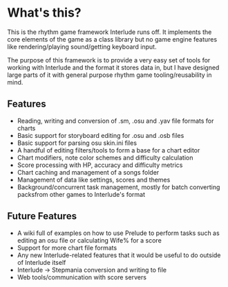 # What's this?

This is the rhythm game framework Interlude runs off.
It implements the core elements of the game as a class library but no game engine features like rendering/playing sound/getting keyboard input.

The purpose of this framework is to provide a very easy set of tools for working with Interlude and the format it stores data in, but I have designed large parts of it with general purpose rhythm game tooling/reusability in mind.

## Features
- Reading, writing and conversion of .sm, .osu and .yav file formats for charts
- Basic support for storyboard editing for .osu and .osb files
- Basic support for parsing osu skin.ini files
- A handful of editing filters/tools to form a base for a chart editor
- Chart modifiers, note color schemes and difficulty calculation
- Score processing with HP, accuracy and difficulty metrics
- Chart caching and management of a songs folder
- Management of data like settings, scores and themes
- Background/concurrent task management, mostly for batch converting packsfrom other games to Interlude's format

## Future Features
- A wiki full of examples on how to use Prelude to perform tasks such as editing an osu file or calculating Wife% for a score
- Support for more chart file formats
- Any new Interlude-related features that it would be useful to do outside of Interlude itself
- Interlude -> Stepmania conversion and writing to file
- Web tools/communication with score servers
